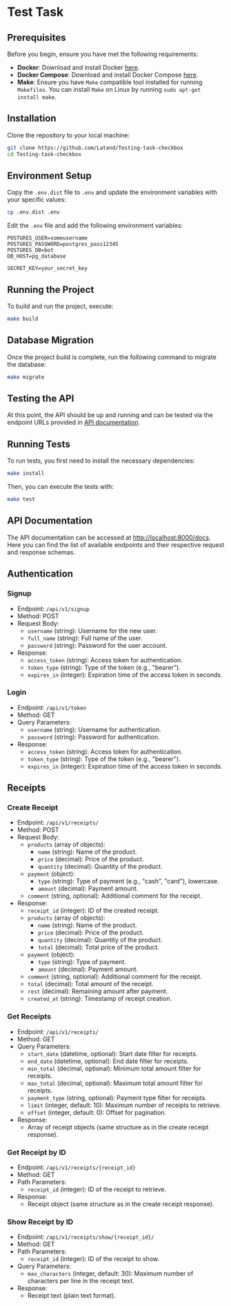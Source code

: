# Test Task

## Prerequisites

Before you begin, ensure you have met the following requirements:

- **Docker**: Download and install Docker [here](https://docs.docker.com/get-docker/).
- **Docker Compose**: Download and install Docker Compose [here](https://docs.docker.com/compose/install/).
- **Make**: Ensure you have `Make` compatible tool installed for running `Makefiles`. You can install `Make` on Linux by running `sudo apt-get install make`.

## Installation

Clone the repository to your local machine:

```bash
git clone https://github.com/Latand/Testing-task-checkbox
cd Testing-task-checkbox
```


## Environment Setup

Copy the `.env.dist` file to `.env` and update the environment variables with your specific values:

```bash
cp .env.dist .env
```

Edit the `.env` file and add the following environment variables:

```
POSTGRES_USER=someusername
POSTGRES_PASSWORD=postgres_pass12345
POSTGRES_DB=bot
DB_HOST=pg_database

SECRET_KEY=your_secret_key
```

## Running the Project

To build and run the project, execute:

```bash
make build
```

## Database Migration

Once the project build is complete, run the following command to migrate the database:

```bash
make migrate
```

## Testing the API

At this point, the API should be up and running and can be tested via the endpoint URLs provided in [API documentation](http://localhost:8000/docs).

## Running Tests

To run tests, you first need to install the necessary dependencies:

```bash
make install
```

Then, you can execute the tests with:

```bash
make test
```


## API Documentation

The API documentation can be accessed at [http://localhost:8000/docs](http://localhost:8000/docs).
Here you can find the list of available endpoints and their respective request and response schemas.


## Authentication

### Signup

- Endpoint: `/api/v1/signup`
- Method: POST
- Request Body:
  - `username` (string): Username for the new user.
  - `full_name` (string): Full name of the user.
  - `password` (string): Password for the user account.
- Response:
  - `access_token` (string): Access token for authentication.
  - `token_type` (string): Type of the token (e.g., "bearer").
  - `expires_in` (integer): Expiration time of the access token in seconds.

### Login

- Endpoint: `/api/v1/token`
- Method: GET
- Query Parameters:
  - `username` (string): Username for authentication.
  - `password` (string): Password for authentication.
- Response:
  - `access_token` (string): Access token for authentication.
  - `token_type` (string): Type of the token (e.g., "bearer").
  - `expires_in` (integer): Expiration time of the access token in seconds.

## Receipts

### Create Receipt

- Endpoint: `/api/v1/receipts/`
- Method: POST
- Request Body:
  - `products` (array of objects):
    - `name` (string): Name of the product.
    - `price` (decimal): Price of the product.
    - `quantity` (decimal): Quantity of the product.
  - `payment` (object):
    - `type` (string): Type of payment (e.g., "cash", "card"), lowercase.
    - `amount` (decimal): Payment amount.
  - `comment` (string, optional): Additional comment for the receipt.
- Response:
  - `receipt_id` (integer): ID of the created receipt.
  - `products` (array of objects):
    - `name` (string): Name of the product.
    - `price` (decimal): Price of the product.
    - `quantity` (decimal): Quantity of the product.
    - `total` (decimal): Total price of the product.
  - `payment` (object):
    - `type` (string): Type of payment.
    - `amount` (decimal): Payment amount.
  - `comment` (string, optional): Additional comment for the receipt.
  - `total` (decimal): Total amount of the receipt.
  - `rest` (decimal): Remaining amount after payment.
  - `created_at` (string): Timestamp of receipt creation.

### Get Receipts

- Endpoint: `/api/v1/receipts/`
- Method: GET
- Query Parameters:
  - `start_date` (datetime, optional): Start date filter for receipts.
  - `end_date` (datetime, optional): End date filter for receipts.
  - `min_total` (decimal, optional): Minimum total amount filter for receipts.
  - `max_total` (decimal, optional): Maximum total amount filter for receipts.
  - `payment_type` (string, optional): Payment type filter for receipts.
  - `limit` (integer, default: 10): Maximum number of receipts to retrieve.
  - `offset` (integer, default: 0): Offset for pagination.
- Response:
  - Array of receipt objects (same structure as in the create receipt response).

### Get Receipt by ID

- Endpoint: `/api/v1/receipts/{receipt_id}`
- Method: GET
- Path Parameters:
  - `receipt_id` (integer): ID of the receipt to retrieve.
- Response:
  - Receipt object (same structure as in the create receipt response).

### Show Receipt by ID

- Endpoint: `/api/v1/receipts/show/{receipt_id}/`
- Method: GET
- Path Parameters:
  - `receipt_id` (integer): ID of the receipt to show.
- Query Parameters:
  - `max_characters` (integer, default: 30): Maximum number of characters per line in the receipt text.
- Response:
  - Receipt text (plain text format).

